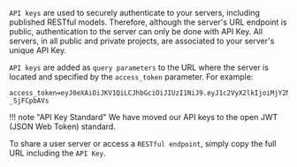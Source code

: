 `API keys` are used to securely authenticate to your servers, including published RESTful models. Therefore, although the server's URL endpoint is public, authentication to the server can only be done with API Key. All servers, in all public and private projects, are associated to your server's unique API Key.

`API keys` are added as `query parameters` to the URL where the server is located and specified by the `access_token` parameter. For example:

```
access_token=eyJ0eXAiOiJKV1QiLCJhbGciOiJIUzI1NiJ9.eyJ1c2VyX2lkIjoiMjY2NjQ1OWEtMTU2OS00Y2ZiLTg0ZjktMTUxNjJjZjZiOGJkIiwiZW1haWwiOiJ3ZXJuZXIuZ3JlZ0BnbWFpbC5jb20iLCJ1c2VybmFtUSI6Imd3ZXJuZXIiLCJzZXJ2ZXJfaWQiOiJiMWYxZDE4Zi0yMjBkLTQzYjAtYWIwNy1jN2Q3MTUzNThiNzMiLCJpYXQiOjE1MDc5ODcxNjV9.vbtH9CAixqfZGDb46B6JHxiavYicJevs-_SjFCpbAVs
```

!!! note "API Key Standard"
    We have moved our API keys to the open JWT (JSON Web Token) standard.

To share a user server or access a `RESTful endpoint`, simply copy the full URL including the `API Key`. 
